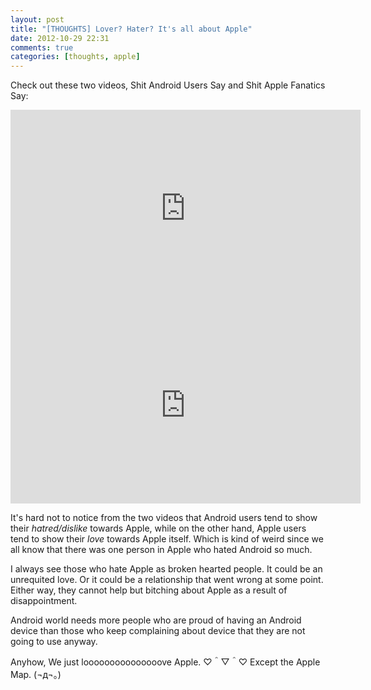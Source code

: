 ```yaml
---
layout: post
title: "[THOUGHTS] Lover? Hater? It's all about Apple"
date: 2012-10-29 22:31
comments: true
categories: [thoughts, apple]
---
```


Check out these two videos, Shit Android Users Say and Shit Apple Fanatics Say:

<div class="video-container">
<iframe width="560" height="315" src="http://www.youtube.com/embed/7huae767Rxg" frameborder="0" allowfullscreen></iframe>
</div>

<div class="video-container">
<iframe width="560" height="315" src="http://www.youtube.com/embed/FFhjDX-DUew" frameborder="0" allowfullscreen></iframe>
</div>

<!-- more -->

It's hard not to notice from the two videos that Android users tend to show their *hatred/dislike* towards Apple, while on the other hand, Apple users tend to show their *love* towards Apple itself. Which is kind of weird since we all know that there was one person in Apple who hated Android so much.

I always see those who hate Apple as broken hearted people. It could be an unrequited love. Or it could be a relationship that went wrong at some point. Either way, they cannot help but bitching about Apple as a result of disappointment. 

Android world needs more people who are proud of having an Android device than those who keep complaining about device that they are not going to use anyway.

Anyhow, We just looooooooooooooove Apple. ♡＾▽＾♡ Except the Apple Map. (¬д¬。)
